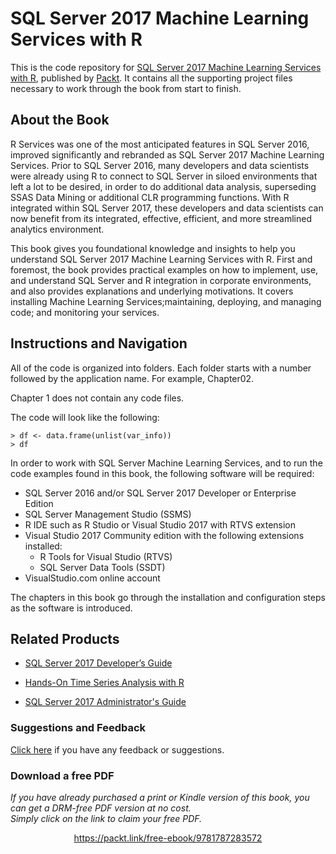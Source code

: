 


# SQL Server 2017 Machine Learning Services with R
This is the code repository for [SQL Server 2017 Machine Learning Services with R](https://www.packtpub.com/big-data-and-business-intelligence/sql-server-2017-machine-learning-services-r?utm_source=github&utm_medium=repository&utm_campaign=9781787283572), published by [Packt](https://www.packtpub.com/?utm_source=github). It contains all the supporting project files necessary to work through the book from start to finish.
## About the Book
R Services was one of the most anticipated features in SQL Server 2016, improved significantly and rebranded as SQL Server 2017 Machine 
Learning Services. Prior to SQL Server 2016, many developers and data scientists were already using R to connect to SQL Server in siloed 
environments that left a lot to be desired, in order to do additional data analysis, superseding SSAS Data Mining or additional CLR 
programming functions. With R integrated within SQL Server 2017, these developers and data scientists can now benefit from its integrated, effective, efficient, and more streamlined analytics environment.

This book gives you foundational knowledge and insights to help you understand SQL Server 2017 Machine Learning Services with R. First and foremost, the book provides practical examples on how to implement, use, and understand SQL Server and R integration in corporate 
environments, and also provides explanations and underlying motivations. It covers installing Machine Learning Services;maintaining, 
deploying, and managing code; and monitoring your services.

## Instructions and Navigation
All of the code is organized into folders. Each folder starts with a number followed by the application name. For example, Chapter02.

Chapter 1 does not contain any code files.

The code will look like the following:
```
> df <- data.frame(unlist(var_info))
> df
```

In order to work with SQL Server Machine Learning Services, and to run the code examples
found in this book, the following software will be required:
* SQL Server 2016 and/or SQL Server 2017 Developer or Enterprise Edition
* SQL Server Management Studio (SSMS)
* R IDE such as R Studio or Visual Studio 2017 with RTVS extension
* Visual Studio 2017 Community edition with the following extensions installed:
  * R Tools for Visual Studio (RTVS)
  * SQL Server Data Tools (SSDT)
* VisualStudio.com online account

The chapters in this book go through the installation and configuration steps as the software is introduced.

## Related Products
* [SQL Server 2017 Developer’s Guide](https://www.packtpub.com/big-data-and-business-intelligence/sql-server-2017-developer’s-guide?utm_source=github&utm_medium=repository&utm_campaign=9781788476195)

* [Hands-On Time Series Analysis with R](https://www.packtpub.com/big-data-and-business-intelligence/hands-time-series-analysis-r?utm_source=github&utm_medium=repository&utm_campaign=9781788629157)

* [SQL Server 2017 Administrator's Guide](https://www.packtpub.com/big-data-and-business-intelligence/sql-server-2017-administrators-guide?utm_source=github&utm_medium=repository&utm_campaign=9781786462541)

### Suggestions and Feedback
[Click here](https://docs.google.com/forms/d/e/1FAIpQLSe5qwunkGf6PUvzPirPDtuy1Du5Rlzew23UBp2S-P3wB-GcwQ/viewform) if you have any feedback or suggestions.
### Download a free PDF

 <i>If you have already purchased a print or Kindle version of this book, you can get a DRM-free PDF version at no cost.<br>Simply click on the link to claim your free PDF.</i>
<p align="center"> <a href="https://packt.link/free-ebook/9781787283572">https://packt.link/free-ebook/9781787283572 </a> </p>